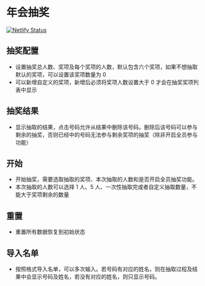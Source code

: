 # 年会抽奖

[![Netlify Status](https://api.netlify.com/api/v1/badges/44f923f9-dc96-47b8-8d58-86744e1cdef2/deploy-status)](https://app.netlify.com/sites/competent-saha-e3c19c/deploys)

## 抽奖配置

- 设置抽奖总人数、奖项及每个奖项的人数，默认包含六个奖项，如果不想抽取默认的奖项，可以设置该奖项数量为 0
- 可以新增自定义的奖项，新增后必须将奖项人数设置大于 0 才会在抽奖奖项列表中显示

## 抽奖结果

- 显示抽取的结果，点击号码允许从结果中删除该号码。删除后该号码可以参与剩余的抽奖，否则已经中的号码无法参与剩余奖项的抽奖（除非开启全员参与功能）

## 开始

- 开始抽奖，需要选取抽取的奖项、本次抽取的人数和是否开启全员抽奖功能。
- 本次抽取的人数可以选择 1 人、5 人、一次性抽取完或者自定义抽取数量，不能大于奖项剩余的数量

## 重置

- 重置所有数据恢复到初始状态

## 导入名单

- 按照格式导入名单，可以多次输入。若号码有对应的姓名，则在抽取过程及结果中会显示号码及姓名，若没有对应的姓名，则只显示号码。
